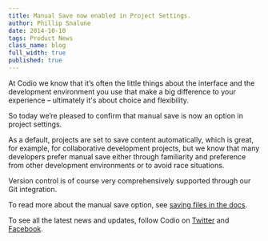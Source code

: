 ```yaml
---
title: Manual Save now enabled in Project Settings.
author: Phillip Snalune
date: 2014-10-10
tags: Product News
class_name: blog
full_width: true
published: true
---
```


At Codio we know that it’s often the little things about the interface and the development environment you use that make a big difference to your experience – ultimately it's about choice and flexibility.

So today we’re pleased to confirm that manual save is now an option in project settings. 

As a default, projects are set to save content automatically, which is great, for example, for collaborative development projects, but we know that many developers prefer manual save either through familiarity and preference from other development environments or to avoid race situations.

Version control is of course very comprehensively supported through our Git integration.

To read more about the manual save option, see [saving files in the docs](/docs/ide/ide-general/saving/).

To see all the latest news and updates, follow Codio on [Twitter](https://twitter.com/codiohq) and [Facebook](https://www.facebook.com/CodioHQ).